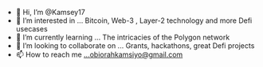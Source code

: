 - 👋 Hi, I’m @Kamsey17
- 👀 I’m interested in ... Bitcoin, Web-3 , Layer-2 technology and more Defi usecases
- 🌱 I’m currently learning ... The intricacies of the Polygon network
- 💞️ I’m looking to collaborate on ... Grants, hackathons, great Defi projects
- 📫 How to reach me ...obiorahkamsiyo@gmail.com

<!---
Kamsey17/Kamsey17 is a ✨ special ✨ repository because its `README.md` (this file) appears on your GitHub profile.
You can click the Preview link to take a look at your changes.
--->
